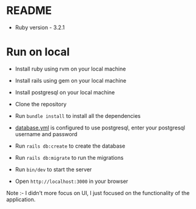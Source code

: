 # README

* Ruby version - 3.2.1

# Run on local

- Install ruby using rvm on your local machine
- Install rails using gem on your local machine
- Install postgresql on your local machine

- Clone the repository
- Run `bundle install` to install all the dependencies
- [database.yml](config/database.yml) is configured to use postgresql, enter your postgresql username and password
- Run `rails db:create` to create the database
- Run `rails db:migrate` to run the migrations
- Run `bin/dev` to start the server 
- Open `http://localhost:3000` in your browser

Note :- I didn't more focus on UI, I just focused on the functionality of the application.